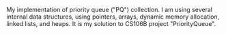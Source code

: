 My implementation of priority queue ("PQ") collection. I am using several internal data structures, using pointers, arrays, dynamic memory allocation, linked lists, and heaps. It is my solution to CS106B project "PriorityQueue".
